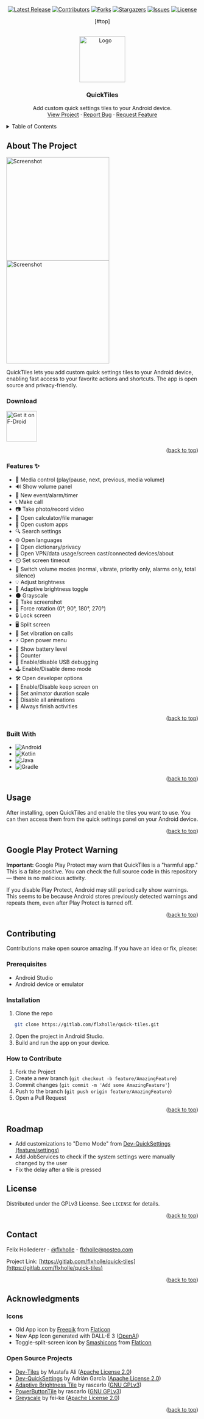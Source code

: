<div style="text-align: center;">

[![Latest Release](https://img.shields.io/gitlab/v/release/flxholle/quick-tiles?style=for-the-badge)](https://gitlab.com/flxholle/quick-tiles/-/releases)
[![Contributors](https://img.shields.io/gitlab/contributors/flxholle/quick-tiles?style=for-the-badge)](https://gitlab.com/flxholle/quick-tiles/-/graphs/master)
[![Forks](https://img.shields.io/gitlab/forks/flxholle/quick-tiles?style=for-the-badge)](https://gitlab.com/flxholle/quick-tiles/-/forks)
[![Stargazers](https://img.shields.io/gitlab/stars/flxholle/quick-tiles?style=for-the-badge)](https://gitlab.com/flxholle/quick-tiles/-/starrers)
[![Issues](https://img.shields.io/gitlab/issues/open/flxholle/quick-tiles?style=for-the-badge)](https://gitlab.com/flxholle/quick-tiles/-/issues)
[![License](https://img.shields.io/badge/license-GPLv3-lightgray.svg?style=for-the-badge)](https://gitlab.com/flxholle/quick-tiles/-/blob/master/LICENSE.txt)

[#top]

</div>


<br />
<div align="center">
<img src="app/src/main/res/mipmap-anydpi-v26/ic_launcher_foreground.xml" alt="Logo" width="120" height="120">

<h3 align="center">QuickTiles</h3>

<p align="center">
    Add custom quick settings tiles to your Android device.
    <br />
    <a href="#about-the-project">View Project</a>
    &middot;
    <a href="https://gitlab.com/flxholle/quick-tiles/-/issues/new?issue%5Bissue_type%5D=issue">Report Bug</a>
    &middot;
    <a href="https://gitlab.com/flxholle/quick-tiles/-/issues/new?issue%5Bissue_type%5D=enhancement">Request Feature</a>
  </p>

</div>

<details>
  <summary>Table of Contents</summary>
  <ol>
    <li><a href="#about-the-project">About The Project</a>
      <ul>
        <li><a href="#features">Features</a></li>
        <li><a href="#built-with">Built With</a></li>
      </ul>
    </li>
    <li><a href="#usage">Usage</a></li>
    <li><a href="#google-play-protect-warning">Google Play Protect Warning</a></li>
    <li><a href="#contributing">Contributing</a>
      <ul>
        <li><a href="#prerequisites">Prerequisites</a></li>
        <li><a href="#installation">Installation</a></li>
        <li><a href="#how-to-contribute">How to Contribute</a></li>
      </ul>
    </li>
    <li><a href="#roadmap">Roadmap</a></li>
    <li><a href="#license">License</a></li>
    <li><a href="#contact">Contact</a></li>
    <li><a href="#acknowledgments">Acknowledgments</a></li>
  </ol>
</details>

## About The Project

<img src="./fastlane/metadata/android/en/images/phoneScreenshots/1.png?inline=false" width=270 alt="Screenshot">
<img src="./fastlane/metadata/android/en/images/phoneScreenshots/2.png?inline=false" width=270 alt="Screenshot">

QuickTiles lets you add custom quick settings tiles to your Android device, enabling fast access to
your favorite actions and shortcuts. The app is open source and privacy-friendly.

### Download

[<img src="https://fdroid.gitlab.io/artwork/badge/get-it-on.png"
alt="Get it on F-Droid"
height="80">](https://f-droid.org/packages/com.asdoi.quicktiles/)


<p align="right">(<a href="#readme-top">back to top</a>)</p>

### Features ✨

- 🎵 Media control (play/pause, next, previous, media volume)
- 🔊 Show volume panel
- 📅 New event/alarm/timer
- 📞 Make call
- 📷 Take photo/record video
- 🧮 Open calculator/file manager
- 📱 Open custom apps
- 🔍 Search settings
- 🌐 Open languages
- 📖 Open dictionary/privacy
- 🔗 Open VPN/data usage/screen cast/connected devices/about
- ⏲️ Set screen timeout
- 🔔 Switch volume modes (normal, vibrate, priority only, alarms only, total silence)
- 💡 Adjust brightness
- 🌙 Adaptive brightness toggle
- 🌑 Grayscale
- 📸 Take screenshot
- 🔄 Force rotation (0°, 90°, 180°, 270°)
- 🔒 Lock screen
- 🖥️ Split screen
- 📳 Set vibration on calls
- ⚡ Open power menu
- 🔋 Show battery level
- 🔢 Counter
- 🐞 Enable/disable USB debugging
- 🕹️ Enable/Disable demo mode
- 🛠️ Open developer options
- 🌙 Enable/Disable keep screen on
- 🏃 Set animator duration scale
- 🚫 Disable all animations
- 🏁 Always finish activities

<p align="right">(<a href="#readme-top">back to top</a>)</p>

### Built With

* ![Android](https://img.shields.io/badge/Android-Studio-3DDC84?style=for-the-badge&logo=android&logoColor=white)
* ![Kotlin](https://img.shields.io/badge/Kotlin-7F52FF?style=for-the-badge&logo=kotlin&logoColor=white)
* ![Java](https://img.shields.io/badge/Java-ED8B00?style=for-the-badge&logo=java&logoColor=white)
* ![Gradle](https://img.shields.io/badge/Gradle-02303A?style=for-the-badge&logo=gradle&logoColor=white)

<p align="right">(<a href="#readme-top">back to top</a>)</p>

## Usage

After installing, open QuickTiles and enable the tiles you want to use. You can then access them
from the quick settings panel on your Android device.

<p align="right">(<a href="#readme-top">back to top</a>)</p>

## Google Play Protect Warning

**Important:**
Google Play Protect may warn that QuickTiles is a "harmful app."
This is a false positive. You can check the full source code in this repository — there is no
malicious activity.

If you disable Play Protect, Android may still periodically show warnings. This seems to be because
Android stores previously detected warnings and repeats them, even after Play Protect is turned off.

<div align="right">(<a href="#top">back to top</a>)</div>

## Contributing

Contributions make open source amazing. If you have an idea or fix, please:

### Prerequisites

- Android Studio
- Android device or emulator

### Installation

1. Clone the repo

```sh
   git clone https://gitlab.com/flxholle/quick-tiles.git
```

2. Open the project in Android Studio.
3. Build and run the app on your device.

### How to Contribute

1. Fork the Project
2. Create a new branch (`git checkout -b feature/AmazingFeature`)
3. Commit changes (`git commit -m 'Add some AmazingFeature'`)
4. Push to the branch (`git push origin feature/AmazingFeature`)
5. Open a Pull Request

<div align="right">(<a href="#top">back to top</a>)</div>

## Roadmap

- Add customizations to "Demo Mode"
  from [Dev-QuickSettings (feature/settings)](https://github.com/adriangl/Dev-QuickSettings/tree/feature/settings)
- Add JobServices to check if the system settings were manually changed by the user
- Fix the delay after a tile is pressed

## License

Distributed under the GPLv3 License. See `LICENSE` for details.

<div align="right">(<a href="#top">back to top</a>)</div>

## Contact

Felix Hollederer - [@flxholle](https://gitlab.com/flxholle) - flxholle@posteo.com

Project
Link: [https://gitlab.com/flxholle/quick-tiles](https://gitlab.com/flxholle/quick-tiles)

<div align="right">(<a href="#top">back to top</a>)</div>

## Acknowledgments

### Icons

- Old App icon by [Freepik](https://www.flaticon.com/authors/freepik)
  from [Flaticon](https://www.flaticon.com/)
- New App Icon generated with DALL-E 3
  ([OpenAI](https://openai.com/dall-e-3/))
- Toggle-split-screen icon by [Smashicons](https://www.flaticon.com/authors/smashicons)
  from [Flaticon](https://www.flaticon.com/)

### Open Source Projects

- [Dev-Tiles](https://github.com/mustafa01ali/Dev-Tiles) by Mustafa
  Ali ([Apache License 2.0](https://www.apache.org/licenses/LICENSE-2.0.txt))
- [Dev-QuickSettings](https://github.com/adriangl/Dev-QuickSettings) by Adrián
  García ([Apache License 2.0](https://www.apache.org/licenses/LICENSE-2.0.txt))
- [Adaptive Brightness Tile](https://github.com/rascarlo/AdaptiveBrightnessTile) by
  rascarlo ([GNU GPLv3](https://www.gnu.org/licenses/gpl-3.0.txt))
- [PowerButtonTile](https://github.com/rascarlo/PowerButtonTile) by
  rascarlo ([GNU GPLv3](https://www.gnu.org/licenses/gpl-3.0.txt))
- [Greyscale](https://github.com/fei-ke/Greyscale) by
  fei-ke ([Apache License 2.0](https://www.apache.org/licenses/LICENSE-2.0.txt))

<div align="right">(<a href="#top">back to top</a>)</div>


[contributors-shield]: https://img.shields.io/gitlab/contributors/flxholle/quick-tiles?style=for-the-badge

[contributors-url]: https://gitlab.com/flxholle/quick-tiles/-/graphs/master

[forks-shield]: https://img.shields.io/gitlab/forks/flxholle/quick-tiles?style=for-the-badge

[forks-url]: https://gitlab.com/flxholle/quick-tiles/-/forks

[stars-shield]: https://img.shields.io/gitlab/stars/flxholle/quick-tiles?style=for-the-badge

[stars-url]: https://gitlab.com/flxholle/quick-tiles/-/starrers

[issues-shield]: https://img.shields.io/gitlab/issues/flxholle/quick-tiles?style=for-the-badge

[issues-url]: https://gitlab.com/flxholle/quick-tiles/-/issues

[license-shield]: https://img.shields.io/badge/license-Unlicense-blue.svg?style=for-the-badge

[license-url]: https://gitlab.com/flxholle/quick-tiles/-/blob/master/LICENSE.txt